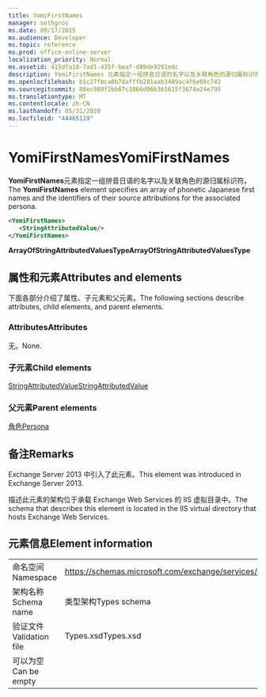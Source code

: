 ```yaml
---
title: YomiFirstNames
manager: sethgros
ms.date: 09/17/2015
ms.audience: Developer
ms.topic: reference
ms.prod: office-online-server
localization_priority: Normal
ms.assetid: 415dfa18-7ad1-435f-beaf-d89de9291edc
description: YomiFirstNames 元素指定一组拼音日语的名字以及关联角色的源归属标识符。
ms.openlocfilehash: b1c27fbca0b7dafffb281aab3489ac4f6e08c742
ms.sourcegitcommit: 88ec988f2bb67c1866d06b361615f3674a24e795
ms.translationtype: MT
ms.contentlocale: zh-CN
ms.lasthandoff: 05/31/2020
ms.locfileid: "44465119"
---
```

# <a name="yomifirstnames"></a><span data-ttu-id="8b4b4-103">YomiFirstNames</span><span class="sxs-lookup"><span data-stu-id="8b4b4-103">YomiFirstNames</span></span>

<span data-ttu-id="8b4b4-104">**YomiFirstNames**元素指定一组拼音日语的名字以及关联角色的源归属标识符。</span><span class="sxs-lookup"><span data-stu-id="8b4b4-104">The **YomiFirstNames** element specifies an array of phonetic Japanese first names and the identifiers of their source attributions for the associated persona.</span></span> 
  
```XML
<YomiFirstNames>
   <StringAttributedValue/>
</YomiFirstNames>
```

 <span data-ttu-id="8b4b4-105">**ArrayOfStringAttributedValuesType**</span><span class="sxs-lookup"><span data-stu-id="8b4b4-105">**ArrayOfStringAttributedValuesType**</span></span>
## <a name="attributes-and-elements"></a><span data-ttu-id="8b4b4-106">属性和元素</span><span class="sxs-lookup"><span data-stu-id="8b4b4-106">Attributes and elements</span></span>

<span data-ttu-id="8b4b4-107">下面各部分介绍了属性、子元素和父元素。</span><span class="sxs-lookup"><span data-stu-id="8b4b4-107">The following sections describe attributes, child elements, and parent elements.</span></span>
  
### <a name="attributes"></a><span data-ttu-id="8b4b4-108">Attributes</span><span class="sxs-lookup"><span data-stu-id="8b4b4-108">Attributes</span></span>

<span data-ttu-id="8b4b4-109">无。</span><span class="sxs-lookup"><span data-stu-id="8b4b4-109">None.</span></span>
  
### <a name="child-elements"></a><span data-ttu-id="8b4b4-110">子元素</span><span class="sxs-lookup"><span data-stu-id="8b4b4-110">Child elements</span></span>

[<span data-ttu-id="8b4b4-111">StringAttributedValue</span><span class="sxs-lookup"><span data-stu-id="8b4b4-111">StringAttributedValue</span></span>](stringattributedvalue.md)
  
### <a name="parent-elements"></a><span data-ttu-id="8b4b4-112">父元素</span><span class="sxs-lookup"><span data-stu-id="8b4b4-112">Parent elements</span></span>

[<span data-ttu-id="8b4b4-113">角色</span><span class="sxs-lookup"><span data-stu-id="8b4b4-113">Persona</span></span>](persona.md)
  
## <a name="remarks"></a><span data-ttu-id="8b4b4-114">备注</span><span class="sxs-lookup"><span data-stu-id="8b4b4-114">Remarks</span></span>

<span data-ttu-id="8b4b4-115">Exchange Server 2013 中引入了此元素。</span><span class="sxs-lookup"><span data-stu-id="8b4b4-115">This element was introduced in Exchange Server 2013.</span></span>
  
<span data-ttu-id="8b4b4-116">描述此元素的架构位于承载 Exchange Web Services 的 IIS 虚拟目录中。</span><span class="sxs-lookup"><span data-stu-id="8b4b4-116">The schema that describes this element is located in the IIS virtual directory that hosts Exchange Web Services.</span></span>
  
## <a name="element-information"></a><span data-ttu-id="8b4b4-117">元素信息</span><span class="sxs-lookup"><span data-stu-id="8b4b4-117">Element information</span></span>

|||
|:-----|:-----|
|<span data-ttu-id="8b4b4-118">命名空间</span><span class="sxs-lookup"><span data-stu-id="8b4b4-118">Namespace</span></span>  <br/> |https://schemas.microsoft.com/exchange/services/2006/types  <br/> |
|<span data-ttu-id="8b4b4-119">架构名称</span><span class="sxs-lookup"><span data-stu-id="8b4b4-119">Schema name</span></span>  <br/> |<span data-ttu-id="8b4b4-120">类型架构</span><span class="sxs-lookup"><span data-stu-id="8b4b4-120">Types schema</span></span>  <br/> |
|<span data-ttu-id="8b4b4-121">验证文件</span><span class="sxs-lookup"><span data-stu-id="8b4b4-121">Validation file</span></span>  <br/> |<span data-ttu-id="8b4b4-122">Types.xsd</span><span class="sxs-lookup"><span data-stu-id="8b4b4-122">Types.xsd</span></span>  <br/> |
|<span data-ttu-id="8b4b4-123">可以为空</span><span class="sxs-lookup"><span data-stu-id="8b4b4-123">Can be empty</span></span>  <br/> ||
   

